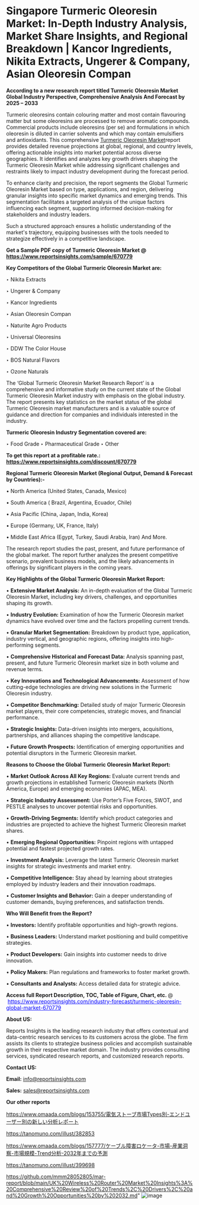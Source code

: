 # Singapore Turmeric Oleoresin Market: In-Depth Industry Analysis, Market Share Insights, and Regional Breakdown | Kancor Ingredients, Nikita Extracts, Ungerer & Company, Asian Oleoresin Compan

<strong>According to a new research report titled Turmeric Oleoresin Market Global Industry Perspective, Comprehensive Analysis And Forecast by 2025 – 2033</strong>

Turmeric oleoresins contain colouring matter and most contain flavouring matter but some oleoresins are processed to remove aromatic compounds. Commercial products include oleoresins (per se) and formulations in which oleoresin is diluted in carrier solvents and which may contain emulsifiers and antioxidants. This comprehensive <a href=https://www.reportsinsights.com/sample/670779>Turmeric Oleoresin Market</a>report provides detailed revenue projections at global, regional, and country levels, offering actionable insights into market potential across diverse geographies. It identifies and analyzes key growth drivers shaping the Turmeric Oleoresin Market while addressing significant challenges and restraints likely to impact industry development during the forecast period.

To enhance clarity and precision, the report segments the Global Turmeric Oleoresin Market based on type, applications, and region, delivering granular insights into specific market dynamics and emerging trends. This segmentation facilitates a targeted analysis of the unique factors influencing each segment, supporting informed decision-making for stakeholders and industry leaders.

Such a structured approach ensures a holistic understanding of the market's trajectory, equipping businesses with the tools needed to strategize effectively in a competitive landscape.

<strong>Get a Sample PDF copy of Turmeric Oleoresin Market </strong><strong>@<a href=https://www.reportsinsights.com/sample/670779 style=color:#0000ff;> https://www.reportsinsights.com/sample/670779</a></strong></font>

<strong>Key Competitors of the Global Turmeric Oleoresin Market are:</strong>

‣ Nikita Extracts

‣ Ungerer & Company

‣ Kancor Ingredients

‣ Asian Oleoresin Compan

‣ Naturite Agro Products

‣ Universal Oleoresins

‣ DDW The Color House

‣ BOS Natural Flavors

‣ Ozone Naturals

The ‘Global Turmeric Oleoresin Market Research Report’ is a comprehensive and informative study on the current state of the Global Turmeric Oleoresin Market industry with emphasis on the global industry. The report presents key statistics on the market status of the global Turmeric Oleoresin market manufacturers and is a valuable source of guidance and direction for companies and individuals interested in the industry.

<strong>Turmeric Oleoresin Industry Segmentation covered are:</strong>

‣ Food Grade
‣ Pharmaceutical Grade
‣ Other

<strong>To get this report at a profitable rate.: <a href=https://www.reportsinsights.com/discount/670779 style=color:#0000ff;>https://www.reportsinsights.com/discount/670779</a></strong></font>

<strong>Regional Turmeric Oleoresin Market (Regional Output, Demand &amp; Forecast by Countries):-</strong>

• North America (United States, Canada, Mexico)

• South America ( Brazil, Argentina, Ecuador, Chile)

• Asia Pacific (China, Japan, India, Korea)

• Europe (Germany, UK, France, Italy)

• Middle East Africa (Egypt, Turkey, Saudi Arabia, Iran) And More.

The research report studies the past, present, and future performance of the global market. The report further analyzes the present competitive scenario, prevalent business models, and the likely advancements in offerings by significant players in the coming years.

<strong>Key Highlights of the Global Turmeric Oleoresin Market Report:</strong>

• <strong>Extensive Market Analysis:</strong> An in-depth evaluation of the Global Turmeric Oleoresin Market, including key drivers, challenges, and opportunities shaping its growth.

• <strong>Industry Evolution:</strong> Examination of how the Turmeric Oleoresin market dynamics have evolved over time and the factors propelling current trends.

• <strong>Granular Market Segmentation:</strong> Breakdown by product type, application, industry vertical, and geographic regions, offering insights into high-performing segments.

• <strong>Comprehensive Historical and Forecast Data:</strong> Analysis spanning past, present, and future Turmeric Oleoresin market size in both volume and revenue terms.

• <strong>Key Innovations and Technological Advancements:</strong> Assessment of how cutting-edge technologies are driving new solutions in the Turmeric Oleoresin industry.

• <strong>Competitor Benchmarking:</strong> Detailed study of major Turmeric Oleoresin market players, their core competencies, strategic moves, and financial performance.

• <strong>Strategic Insights:</strong> Data-driven insights into mergers, acquisitions, partnerships, and alliances shaping the competitive landscape.

• <strong>Future Growth Prospects:</strong> Identification of emerging opportunities and potential disruptors in the Turmeric Oleoresin market.

<strong>Reasons to Choose the Global Turmeric Oleoresin Market Report:</strong>

• <strong>Market Outlook Across All Key Regions:</strong> Evaluate current trends and growth projections in established Turmeric Oleoresin markets (North America, Europe) and emerging economies (APAC, MEA).

• <strong>Strategic Industry Assessment:</strong> Use Porter’s Five Forces, SWOT, and PESTLE analyses to uncover potential risks and opportunities.

• <strong>Growth-Driving Segments:</strong> Identify which product categories and industries are projected to achieve the highest Turmeric Oleoresin market shares.

• <strong>Emerging Regional Opportunities:</strong> Pinpoint regions with untapped potential and fastest projected growth rates.

• <strong>Investment Analysis:</strong> Leverage the latest Turmeric Oleoresin market insights for strategic investments and market entry.

• <strong>Competitive Intelligence:</strong> Stay ahead by learning about strategies employed by industry leaders and their innovation roadmaps.

• <strong>Customer Insights and Behavior:</strong> Gain a deeper understanding of customer demands, buying preferences, and satisfaction trends.

<strong>Who Will Benefit from the Report?</strong>

• <strong>Investors:</strong> Identify profitable opportunities and high-growth regions.

• <strong>Business Leaders:</strong> Understand market positioning and build competitive strategies.

• <strong>Product Developers:</strong> Gain insights into customer needs to drive innovation.

• <strong>Policy Makers:</strong> Plan regulations and frameworks to foster market growth.

• <strong>Consultants and Analysts:</strong> Access detailed data for strategic advice.
</ul>
<strong>Access full Report Description, TOC, Table of Figure, Chart, etc. </strong>@  <a href=https://www.reportsinsights.com/industry-forecast/turmeric-oleoresin-global-market-670779 style=color:#0000ff;>https://www.reportsinsights.com/industry-forecast/turmeric-oleoresin-global-market-670779</a></font>

<strong><strong>About US</strong>:</strong>

Reports Insights is the leading research industry that offers contextual and data-centric research services to its customers across the globe. The firm assists its clients to strategize business policies and accomplish sustainable growth in their respective market domain. The industry provides consulting services, syndicated research reports, and customized research reports.

<strong>Contact US:</strong>

<p class=""""><b>Email:</b> <a href=mailto:info@reportsinsights.com>info@reportsinsights.com</a></p>
<p class=""""><b>Sales:</b> <a href=mailto:sales@reportsinsights.com>sales@reportsinsights.com</a></p>

<strong>Our other reports</strong>

<a href=https://www.omaada.com/blogs/153755/電気ストーブ市場Types別-エンドユーザー別の新しい分析レポート>https://www.omaada.com/blogs/153755/電気ストーブ市場Types別-エンドユーザー別の新しい分析レポート</a>

<a href=https://tanomuno.com/illust/382853>https://tanomuno.com/illust/382853</a>

<a href=https://www.omaada.com/blogs/157777/ケーブル障害ロケータ-市場-産業洞察-市場規模-Trend分析-2032年までの予測>https://www.omaada.com/blogs/157777/ケーブル障害ロケータ-市場-産業洞察-市場規模-Trend分析-2032年までの予測</a>

<a href=https://tanomuno.com/illust/399698>https://tanomuno.com/illust/399698</a>

<a href=https://github.com/mmm28052805/mar-report/blob/main/UK%20Wireless%20Router%20Market%20Insights%3A%20Comprehensive%20Review%20of%20Trends%2C%20Drivers%2C%20and%20Growth%20Opportunities%20by%202032.md>https://github.com/mmm28052805/mar-report/blob/main/UK%20Wireless%20Router%20Market%20Insights%3A%20Comprehensive%20Review%20of%20Trends%2C%20Drivers%2C%20and%20Growth%20Opportunities%20by%202032.md</a>"
![image](https://github.com/user-attachments/assets/28c6d394-103c-42b2-a662-e30546ce017b)
